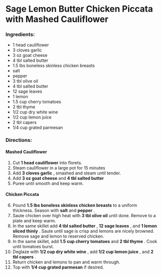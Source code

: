 # Sage Lemon Butter Chicken Piccata with Mashed Cauliflower 

### Ingredients: 
* 1 head cauliflower
* 3 cloves garlic
* 3 oz goat cheese
* 4 tbl salted butter
* 1.5 lbs boneless skinless chicken breasts
*  salt
*  pepper
* 3 tbl olive oil
* 4 tbl salted butter
* 12 sage leaves
* 1 lemon
* 1.5 cup cherry tomatoes
* 2 tbl thyme
* 1/2 cup dry white wine
* 1/2 cup lemon juice
* 2 tbl capers
* 1/4 cup grated parmesan

### Directions: 

#### Mashed Cauliflower
1. Cut **1 head cauliflower** into florets. 
2. Steam cauliflower in a large pot for 15 minutes 
3. Add **3 cloves garlic** , smashed and steam until tender. 
4. Add **3 oz goat cheese** and **4 tbl salted butter** 
5. Puree until smooth and keep warm. 



#### Chicken Piccata
6. Pound **1.5 lbs boneless skinless chicken breasts** to a uniform thickness. Season with **salt** and **pepper** . 
7. Saute chicken over high heat with **3 tbl olive oil** until done. Remove to a plate and keep warm. 
8. In the same skillet add **4 tbl salted butter** , **12 sage leaves** , and **1 lemon sliced thinly** . Saute until sage is crisp and lemons are nicely browned. Remove sage and lemon to reserved chicken. 
9. In the same skillet, add **1.5 cup cherry tomatoes** and **2 tbl thyme** . Cook until tomatoes burst. 
10. Deglaze with **1/2 cup dry white wine** , add **1/2 cup lemon juice** , and **2 tbl capers** . 
11. Return chicken and lemons to pan and warm through. 
12. Top with **1/4 cup grated parmesan** if desired. 



